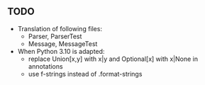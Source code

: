 ## TODO

* Translation of following files:
  * Parser, ParserTest
  * Message, MessageTest 
* When Python 3.10 is adapted: 
  * replace Union[x,y] with x|y and Optional[x] with x|None in annotations
  * use f-strings instead of .format-strings